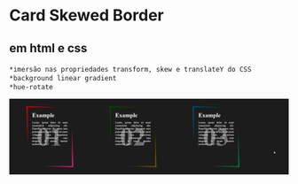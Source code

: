 # Card Skewed Border
## em html e css

    *imersão nas propriedades transform, skew e translateY do CSS
    *background linear gradient
    *hue-rotate
    
![skew](https://raw.githubusercontent.com/diegobaena89/CSS30Days/main/07Day%20-%20Card%20Skewed%20Border/skew.gif)
